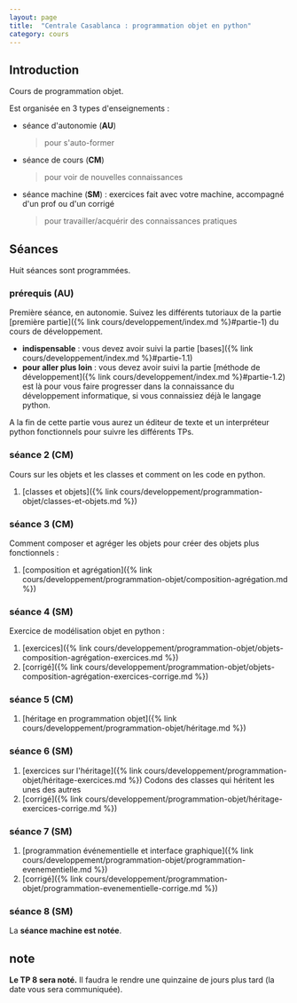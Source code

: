 ```yaml
---
layout: page
title:  "Centrale Casablanca : programmation objet en python"
category: cours
---
```


## Introduction

Cours de programmation objet.

Est organisée en 3 types d'enseignements :

* séance d'autonomie (**AU**)
  > pour s'auto-former
* séance de cours (**CM**)
  > pour voir de nouvelles connaissances
* séance machine (**SM**) : exercices fait avec votre machine, accompagné d'un prof ou d'un corrigé
  > pour travailler/acquérir des connaissances pratiques

## Séances

Huit séances sont programmées.

### prérequis (**AU**)

Première séance, en autonomie. Suivez les différents tutoriaux de la partie [première partie]({% link cours/developpement/index.md %}#partie-1) du cours de développement.

* **indispensable** : vous devez avoir suivi la partie [bases]({% link cours/developpement/index.md %}#partie-1.1)
* **pour aller plus loin** : vous devez avoir suivi la partie [méthode de développement]({% link cours/developpement/index.md %}#partie-1.2) est là pour vous faire progresser dans la connaissance du développement informatique, si vous connaissiez déjà le langage python.

A la fin de cette partie vous aurez un éditeur de texte et un interpréteur python fonctionnels pour suivre les différents TPs.

### séance 2 (**CM**)

Cours sur les objets et les classes et comment on les code en python.

1. [classes et objets]({% link cours/developpement/programmation-objet/classes-et-objets.md %})

### séance 3 (**CM**)

Comment composer et agréger les objets pour créer des objets plus fonctionnels :

1. [composition et agrégation]({% link cours/developpement/programmation-objet/composition-agrégation.md %})

### séance 4 (**SM**)

Exercice de modélisation objet en python :

1. [exercices]({% link cours/developpement/programmation-objet/objets-composition-agrégation-exercices.md %})
2. [corrigé]({% link cours/developpement/programmation-objet/objets-composition-agrégation-exercices-corrige.md %})

### séance 5 (**CM**)

1. [héritage en programmation objet]({% link cours/developpement/programmation-objet/héritage.md %})

### séance 6 (**SM**)

1. [exercices sur l'héritage]({% link cours/developpement/programmation-objet/héritage-exercices.md %})
Codons des classes qui héritent les unes des autres
2. [corrigé]({% link cours/developpement/programmation-objet/héritage-exercices-corrige.md %})

### séance 7 (**SM**)

1. [programmation événementielle et interface graphique]({% link cours/developpement/programmation-objet/programmation-evenementielle.md %})
2. [corrigé]({% link cours/developpement/programmation-objet/programmation-evenementielle-corrige.md %})

### séance 8 (**SM**)

La **séance machine est notée**.

## note

**Le TP 8 sera noté.** Il faudra le rendre une quinzaine de jours plus tard (la date vous sera communiquée).
